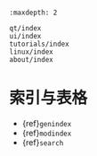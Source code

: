 ```{include} ../README.md
```

```{toctree}
:maxdepth: 2

qt/index
ui/index
tutorials/index
linux/index
about/index
```

# 索引与表格

* {ref}`genindex`
* {ref}`modindex`
* {ref}`search`
